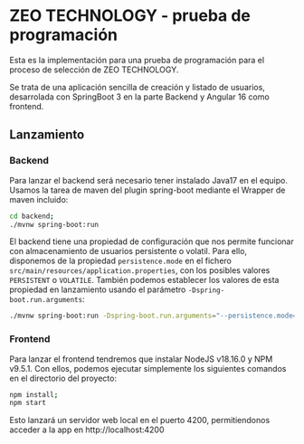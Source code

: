 # ZEO TECHNOLOGY - prueba de programación

Esta es la implementación para una prueba de programación para el proceso de
selección de ZEO TECHNOLOGY.

Se trata de una aplicación sencilla de creación y listado de usuarios,
desarrolada con SpringBoot 3 en la parte Backend y Angular 16 como frontend.

## Lanzamiento

### Backend

Para lanzar el backend será necesario tener instalado Java17 en el equipo.
Usamos la tarea de maven del plugin spring-boot mediante el Wrapper de maven
incluido:

```bash
cd backend;
./mvnw spring-boot:run
```

El backend tiene una propiedad de configuración que nos permite funcionar con
almacenamiento de usuarios persistente o volatil. Para ello, disponemos de la
propiedad `persistence.mode` en el fichero
`src/main/resources/application.properties`, con los posibles valores
`PERSISTENT` o `VOLATILE`. También podemos establecer los valores de esta
propiedad en lanzamiento usando el parámetro `-Dspring-boot.run.arguments`:

```bash
./mvnw spring-boot:run -Dspring-boot.run.arguments="--persistence.mode=VOLATILE"
```


### Frontend

Para lanzar el frontend tendremos que instalar NodeJS v18.16.0 y NPM v9.5.1.
Con ellos, podemos ejecutar simplemente los siguientes comandos en el
directorio del proyecto:

```bash
npm install;
npm start
```

Esto lanzará un servidor web local en el puerto 4200, permitiendonos acceder a
la app en http://localhost:4200

